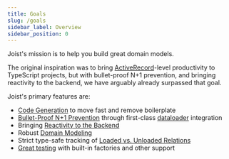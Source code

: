 ```yaml
---
title: Goals
slug: /goals
sidebar_label: Overview
sidebar_position: 0
---
```


Joist's mission is to help you build great domain models.

The original inspiration was to bring [ActiveRecord](https://guides.rubyonrails.org/active_record_basics.html)-level productivity to TypeScript projects, but with bullet-proof N+1 prevention, and bringing reactivity to the backend, we have arguably already surpassed that goal.   

Joist's primary features are:

- [Code Generation](./code-generation.md) to move fast and remove boilerplate
- [Bullet-Proof N+1 Prevention](./avoiding-n-plus-1s.md) through first-class [dataloader](https://github.com/graphql/dataloader) integration
- Bringing [Reactivity to the Backend](../modeling/derived-fields.md)
- Robust [Domain Modeling](../modeling/fields.md)
- Strict type-safe tracking of [Loaded vs. Unloaded Relations](./load-safe-relations.md)
- [Great testing](./great-tests.md) with built-in factories and other support

